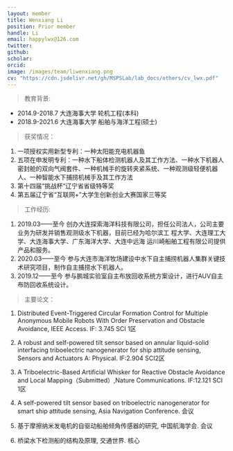 ```yaml
---
layout: member
title: Wenxiang Li
position: Prior member
handle: Li
email: happylwx@126.com
twitter: 
github: 
scholar:
orcid: 
image: /images/team/liwenxiang.png
cv: "https://cdn.jsdelivr.net/gh/MSPSLab/lab_docs/others/cv_lwx.pdf"
---
```


> 教育背景:

- 2014.9-2018.7 大连海事大学 轮机工程(本科)
- 2018.9-2021.6 大连海事大学 船舶与海洋工程(硕士)

> 获奖情况：

1. 一项授权实用新型专利：一种太阳能充电机器鱼
2. 五项在申发明专利：一种水下船体检测机器人及其工作方法、一种水下机器人密封舱的双向气阀套件、一种机械手的旋转夹紧系统、一种观测级轻便机器人、一种智能水下捕捞机械手及其工作方法
3. 第十四届“挑战杯“辽宁省省级特等奖
4. 第五届辽宁省“互联网+”大学生创新创业大赛国家三等奖

> 工作经历:

1. 2019.03——至今 创办大连探索海洋科技有限公司，担任公司法人，公司主要业务为研发并销售观测级水下机器，目前已经为哈尔滨工 程大学、大连理工大学、大连海事大学、广东海洋大学、大连中远海 运川崎船舶工程有限公司提供产品和服务。
2. 2020.03——至今 参与大连市海洋牧场建设中水下自主捕捞机器人集群关键技术研究项目，制作自主捕捞水下机器人。
3. 2019.12——至今 参与鹏城实验室自主布放回收系统方案设计，进行AUV自主布防回收系统设计。

> 主要论文：

1. Distributed Event-Triggered Circular Formation Control for Multiple Anonymous Mobile Robots With Order Preservation and Obstacle Avoidance, IEEE Access. IF: 3.745 SCI 1区

2. A robust and self-powered tilt sensor based on annular liquid-solid interfacing triboelectric nanogenerator for ship attitude sensing, Sensors and Actuators A: Physical. IF:2.904 SCI2区

3. A Triboelectric-Based Artificial Whisker for Reactive Obstacle Avoidance and Local Mapping（Submitted）,Nature Communications. IF:12.121 SCI 1区

4. A self-powered tilt sensor based on triboelectric nanogenerator for smart ship attitude sensing, Asia Navigation Conference. 会议

5. 基于摩擦纳米发电机的自驱动船舶倾角传感器的研究, 中国航海学会. 会议

6. 桥梁水下检测船的结构及原理, 交通世界. 核心
